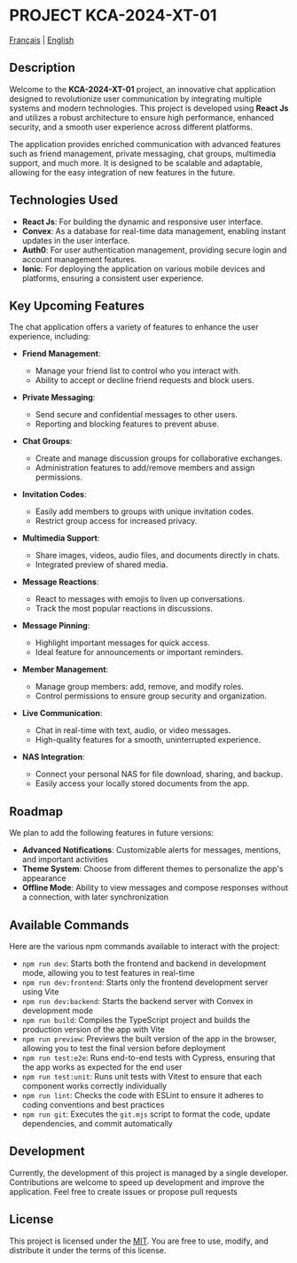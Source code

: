 # PROJECT KCA-2024-XT-01

[Français](./docs/fr/README.md) | [English](./docs/en/README.md)

## Description

Welcome to the **KCA-2024-XT-01** project, an innovative chat application designed to revolutionize user communication by integrating multiple systems and modern technologies. This project is developed using **React Js** and utilizes a robust architecture to ensure high performance, enhanced security, and a smooth user experience across different platforms.

The application provides enriched communication with advanced features such as friend management, private messaging, chat groups, multimedia support, and much more. It is designed to be scalable and adaptable, allowing for the easy integration of new features in the future.

## Technologies Used

-   **React Js**: For building the dynamic and responsive user interface.
-   **Convex**: As a database for real-time data management, enabling instant updates in the user interface.
-   **Auth0**: For user authentication management, providing secure login and account management features.
-   **Ionic**: For deploying the application on various mobile devices and platforms, ensuring a consistent user experience.

## Key Upcoming Features

The chat application offers a variety of features to enhance the user experience, including:

-   **Friend Management**:

    -   Manage your friend list to control who you interact with.
    -   Ability to accept or decline friend requests and block users.

-   **Private Messaging**:

    -   Send secure and confidential messages to other users.
    -   Reporting and blocking features to prevent abuse.

-   **Chat Groups**:

    -   Create and manage discussion groups for collaborative exchanges.
    -   Administration features to add/remove members and assign permissions.

-   **Invitation Codes**:

    -   Easily add members to groups with unique invitation codes.
    -   Restrict group access for increased privacy.

-   **Multimedia Support**:

    -   Share images, videos, audio files, and documents directly in chats.
    -   Integrated preview of shared media.

-   **Message Reactions**:

    -   React to messages with emojis to liven up conversations.
    -   Track the most popular reactions in discussions.

-   **Message Pinning**:

    -   Highlight important messages for quick access.
    -   Ideal feature for announcements or important reminders.

-   **Member Management**:

    -   Manage group members: add, remove, and modify roles.
    -   Control permissions to ensure group security and organization.

-   **Live Communication**:

    -   Chat in real-time with text, audio, or video messages.
    -   High-quality features for a smooth, uninterrupted experience.

-   **NAS Integration**:
    -   Connect your personal NAS for file download, sharing, and backup.
    -   Easily access your locally stored documents from the app.

## Roadmap

We plan to add the following features in future versions:

-   **Advanced Notifications**: Customizable alerts for messages, mentions, and important activities
-   **Theme System**: Choose from different themes to personalize the app's appearance
-   **Offline Mode**: Ability to view messages and compose responses without a connection, with later synchronization

## Available Commands

Here are the various npm commands available to interact with the project:

-   `npm run dev`: Starts both the frontend and backend in development mode, allowing you to test features in real-time
-   `npm run dev:frontend`: Starts only the frontend development server using Vite
-   `npm run dev:backend`: Starts the backend server with Convex in development mode
-   `npm run build`: Compiles the TypeScript project and builds the production version of the app with Vite
-   `npm run preview`: Previews the built version of the app in the browser, allowing you to test the final version before deployment
-   `npm run test:e2e`: Runs end-to-end tests with Cypress, ensuring that the app works as expected for the end user
-   `npm run test:unit`: Runs unit tests with Vitest to ensure that each component works correctly individually
-   `npm run lint`: Checks the code with ESLint to ensure it adheres to coding conventions and best practices
-   `npm run git`: Executes the `git.mjs` script to format the code, update dependencies, and commit automatically

## Development

Currently, the development of this project is managed by a single developer. Contributions are welcome to speed up development and improve the application. Feel free to create issues or propose pull requests

## License

This project is licensed under the [MIT](LICENSE). You are free to use, modify, and distribute it under the terms of this license.
